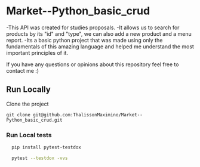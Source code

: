 # Market--Python_basic_crud

-This API was created for studies proposals.
-It allows us to search for products by its "id" and "type", we can also add a new product and a menu report.
-Its a basic python project that was made using only the fundamentals of this amazing language and helped me understand the most important principles of it.

If you have any questions or opinions about this repository feel free to contact me :) 

## Run Locally

Clone the project

``
  git clone git@github.com:ThalissonMaximino/Market--Python_basic_crud.git
``

### Run Local tests

```bash
  pip install pytest-testdox
```


```bash
  pytest --testdox -vvs
```
